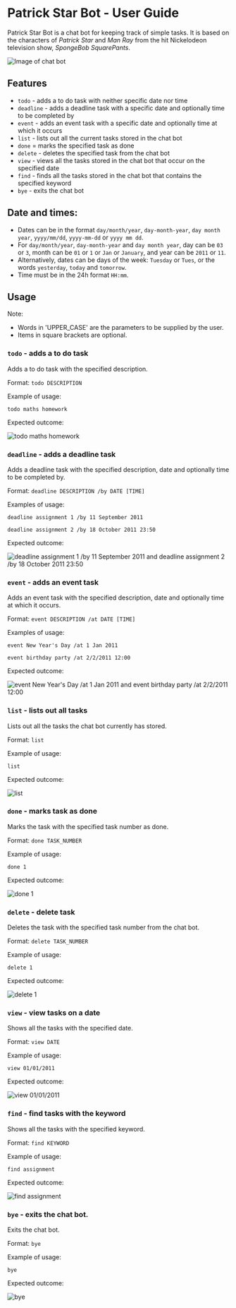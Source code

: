 # Patrick Star Bot - User Guide

Patrick Star Bot is a chat bot for keeping track of simple tasks. It is based on the characters of *Patrick Star* and *Man Ray* from the hit Nickelodeon television show, *SpongeBob SquarePants*.

![Image of chat bot](https://github.com/limkoonkiat/ip/blob/master/docs/Ui.PNG)

## Features 
* `todo` - adds a to do task with neither specific date nor time
* `deadline` - adds a deadline task with a specific date and optionally time to be completed by
* `event` - adds an event task with a specific date and optionally time at which it occurs
* `list` - lists out all the current tasks stored in the chat bot
* `done` = marks the specified task as done
* `delete` - deletes the specified task from the chat bot
* `view` - views all the tasks stored in the chat bot that occur on the specified date
* `find` - finds all the tasks stored in the chat bot that contains the specified keyword
* `bye` - exits the chat bot

## Date and times:
* Dates can be in the format `day/month/year`, `day-month-year`, `day month year`, `yyyy/mm/dd`, `yyyy-mm-dd` or `yyyy mm dd`.
* For `day/month/year`, `day-month-year` and `day month year`, day can be `03` or `3`, month can be `01` or `1` or `Jan` or `January`, and year can be `2011` or `11`.
* Alternatively, dates can be days of the week: `Tuesday` or `Tues`, or the words `yesterday`, `today` and `tomorrow`. 
* Time must be in the 24h format `HH:mm`.

## Usage
Note: 
* Words in 'UPPER_CASE' are the parameters to be supplied by the user.
* Items in square brackets are optional.

### `todo` - adds a to do task

Adds a to do task with the specified description. 

Format: `todo DESCRIPTION`

Example of usage: 

`todo maths homework`

Expected outcome:

![todo maths homework](https://github.com/limkoonkiat/ip/blob/master/docs/images/todoExample.PNG)


### `deadline` - adds a deadline task

Adds a deadline task with the specified description, date and optionally time to be completed by.

Format: `deadline DESCRIPTION /by DATE [TIME]`

Examples of usage: 

`deadline assignment 1 /by 11 September 2011`

`deadline assignment 2 /by 18 October 2011 23:50`

Expected outcome:

![deadline assignment 1 /by 11 September 2011 and deadline assignment 2 /by 18 October 2011 23:50](https://github.com/limkoonkiat/ip/blob/master/docs/images/deadlineExample.PNG)


### `event` - adds an event task

Adds an event task with the specified description, date and optionally time at which it occurs.

Format: `event DESCRIPTION /at DATE [TIME]`

Examples of usage: 

`event New Year's Day /at 1 Jan 2011`

`event birthday party /at 2/2/2011 12:00`

Expected outcome:

![event New Year's Day /at 1 Jan 2011 and event birthday party /at 2/2/2011 12:00](https://github.com/limkoonkiat/ip/blob/master/docs/images/eventExample.PNG)


### `list` - lists out all tasks

Lists out all the tasks the chat bot currently has stored. 

Format: `list`

Example of usage:

`list`

Expected outcome:

![list](https://github.com/limkoonkiat/ip/blob/master/docs/images/listExample.PNG)


### `done` - marks task as done

Marks the task with the specified task number as done.

Format: `done TASK_NUMBER`

Example of usage:

`done 1`

Expected outcome:

![done 1](https://github.com/limkoonkiat/ip/blob/master/docs/images/doneExample.PNG)


### `delete` - delete task

Deletes the task with the specified task number from the chat bot.

Format: `delete TASK_NUMBER`

Example of usage:

`delete 1`

Expected outcome:

![delete 1](https://github.com/limkoonkiat/ip/blob/master/docs/images/deleteExample.PNG)


### `view` - view tasks on a date

Shows all the tasks with the specified date.

Format: `view DATE`

Example of usage: 

`view 01/01/2011`

Expected outcome:

![view 01/01/2011](https://github.com/limkoonkiat/ip/blob/master/docs/images/viewExample.PNG)


### `find` - find tasks with the keyword

Shows all the tasks with the specified keyword.

Format: `find KEYWORD`

Example of usage:

`find assignment`

Expected outcome:

![find assignment](https://github.com/limkoonkiat/ip/blob/master/docs/images/findExample.PNG)


### `bye` - exits the chat bot.

Exits the chat bot.

Format: `bye`

Example of usage:

`bye`

Expected outcome:

![bye](https://github.com/limkoonkiat/ip/blob/master/docs/images/byeExample.PNG)
